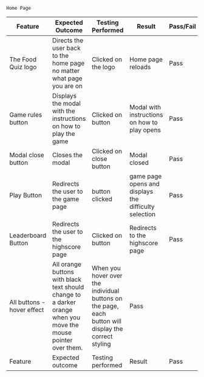 `Home Page`

| Feature | Expected Outcome | Testing Performed | Result | Pass/Fail |
| --- | --- | --- | --- | --- |
| The Food Quiz logo | Directs the user back to the home page no matter what page you are on | Clicked on the logo | Home page reloads | Pass |
| Game rules button | Displays the modal with the instructions on how to play the game | Clicked on button | Modal with instructions on how to play opens | Pass |
| Modal close button | Closes the modal | Clicked on close button | Modal closed | Pass |
| Play Button | Redirects the user to the game page | button clicked | game page opens and displays the difficulty selection| Pass |
| Leaderboard Button | Redirects the user to the highscore page | Clicked on button | Redirects to the highscore page| Pass |
| All buttons - hover effect | All orange buttons with black text should change to a darker orange when you move the mouse pointer over them. | When you hover over the individual buttons on the page, each button will display the correct styling | Pass |
| Feature | Expected outcome | Testing performed | Result | Pass |